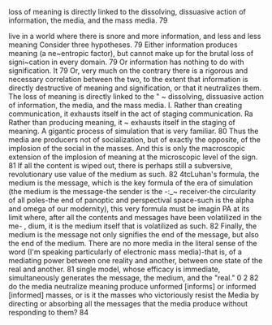 ﻿loss of meaning is directly linked to the dissolving, dissuasive action of information, the media, and the mass media. 79

live in a world where there is snore and more information, and less and less meaning Consider three hypotheses. 79
Either information produces meaning (a ne~entropic factor), but cannot make up for the brutal loss of signi~cation in every domain. 79
Or information has nothing to do with signification. It 79
Or, very much on the contrary there is a rigorous and necessary correlation between the two, to the extent that information is directly destructive of meaning and signification, or that it neutralizes them. The loss of meaning is directly linked to the " ~ dissolving, dissuasive action of information, the media, and the mass media.
I. Rather than creating communication, it exhausts itself in the act of staging communication. Ra Rather than producing meaning, it ~ exhausts itself in the staging of meaning. A gigantic process of simulation that is very familiar. 80
Thus the media are producers not of socialization, but of exactly the opposite, of the implosion of the social in the masses. And this is only the macroscopic extension of the implosion of meaning at the microscopic level of the sign. 81
If all the content is wiped out, there is perhaps still a subversive, revolutionary use value of the medium as such. 82
4tcLuhan's formula, the medium is the message, which is the key formula of the era of simulation (the medium is the message-the sender is the -:_~ receiver-the circularity of all poles-the end of panoptic and perspectival space-such is the alpha and omega of our modernity), this very formula must be imagin PA at its limit where, after all the contents and messages have been volatilized in the me- , dium, it is the medium itself that is volatilized as such. 82
Finally, the medium is the message not only signifies the end of the message, but also the end of the medium. There are no more media in the literal sense of the word (I'm speaking particularly of electronic mass media)-that is, of a mediating power between one reality and another, between one state of the real and another. 81
single model, whose efficacy is immediate, simultaneously generates the message, the medium, and the "real." 0 2 82
do the media neutralize meaning produce unformed [informs] or informed [informed] masses, or is it the masses who victoriously resist the Media by directing or absorbing all the messages that the media produce without responding to them? 84

